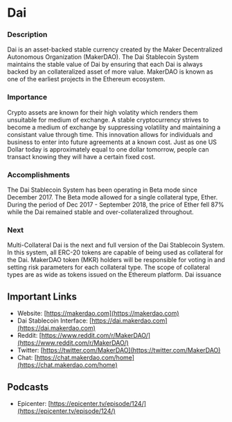 # Dai

### Description

Dai is an asset-backed stable currency created by the Maker Decentralized Autonomous Organization \(MakerDAO\). The Dai Stablecoin System maintains the stable value of Dai by ensuring that each Dai is always backed by an collateralized asset of more value. MakerDAO is known as one of the earliest projects in the Ethereum ecosystem.

### Importance

Crypto assets are known for their high volatity which renders them unsuitable for medium of exchange. A stable cryptocurrency strives to become a medium of exchange by suppressing volatility and maintaining a consistant value through time. This innovation allows for individuals and business to enter into future agreements at a known cost. Just as one US Dollar today is approximately equal to one dollar tomorrow, people can transact knowing they will have a certain fixed cost.

### Accomplishments

The Dai Stablecoin System has been operating in Beta mode since December 2017. The Beta mode allowed for a single collateral type, Ether. During the period of Dec 2017 - September 2018, the price of Ether fell 87% while the Dai remained stable and over-collateralized throughout.

### Next

Multi-Collateral Dai is the next and full version of the Dai Stablecoin System. In this system, all ERC-20 tokens are capable of being used as collateral for the Dai. MakerDAO token \(MKR\) holders will be responsible for voting in and setting risk parameters for each collateral type. The scope of collateral types are as wide as tokens issued on the Ethereum platform. Dai issuance

## Important Links

* Website: [https://makerdao.com](https://makerdao.com)
* Dai Stablecoin Interface: [https://dai.makerdao.com](https://dai.makerdao.com)
* Reddit: [https://www.reddit.com/r/MakerDAO/](https://www.reddit.com/r/MakerDAO/)
* Twitter: [https://twitter.com/MakerDAO](https://twitter.com/MakerDAO)
* Chat: [https://chat.makerdao.com/home](https://chat.makerdao.com/home)

## Podcasts

* Epicenter: [https://epicenter.tv/episode/124/](https://epicenter.tv/episode/124/)

